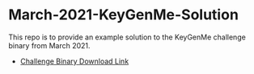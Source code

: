 # March-2021-KeyGenMe-Solution
This repo is to provide an example solution to the KeyGenMe challenge binary from March 2021.

* [Challenge Binary Download Link](https://tiny.si/keygenme_mar_2021)
